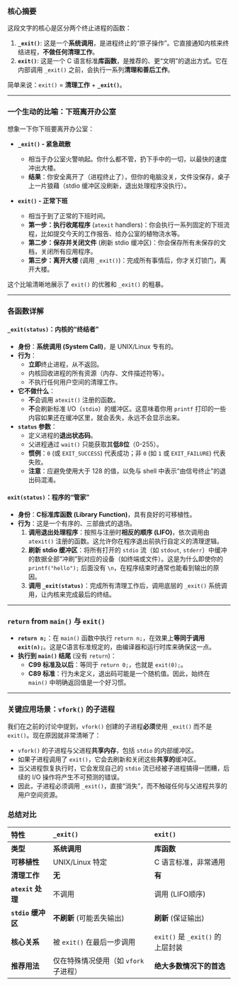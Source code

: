 ### 核心摘要

这段文字的核心是区分两个终止进程的函数：

1.  **`_exit()`**: 这是一个**系统调用**，是进程终止的“原子操作”。它直接通知内核来终结进程，**不做任何清理工作**。
2.  **`exit()`**: 这是一个 C 语言标准**库函数**，是推荐的、更“文明”的退出方式。它在内部调用 `_exit()` 之前，会执行一系列**清理和善后工作**。

简单来说：`exit()` = **清理工作** + **`_exit()`**。

---

### 一个生动的比喻：下班离开办公室

想象一下你下班要离开办公室：

* **`_exit()` - 紧急疏散**
    * 相当于办公室火警响起。你什么都不管，扔下手中的一切，以最快的速度冲出大楼。
    * **结果**：你安全离开了（进程终止了），但你的电脑没关，文件没保存，桌子上一片狼藉（stdio 缓冲区没刷新，退出处理程序没执行）。

* **`exit()` - 正常下班**
    * 相当于到了正常的下班时间。
    * **第一步：执行收尾程序** (`atexit` handlers)：你会执行一系列固定的下班流程，比如提交今天的工作报告、给办公室的植物浇水等。
    * **第二步：保存并关闭文件** (刷新 stdio 缓冲区)：你会保存所有未保存的文档，关闭所有应用程序。
    * **第三步：离开大楼** (调用 `_exit()`)：完成所有事情后，你才关灯锁门，离开大楼。

这个比喻清晰地展示了 `exit()` 的优雅和 `_exit()` 的粗暴。

---

### 各函数详解

#### `_exit(status)`：内核的“终结者”

* **身份**：**系统调用 (System Call)**，是 UNIX/Linux 专有的。
* **行为**：
    * **立即**终止进程，从不返回。
    * 内核回收进程的所有资源（内存、文件描述符等）。
    * 不执行任何用户空间的清理工作。
* **它不做什么**：
    * **不**会调用 `atexit()` 注册的函数。
    * **不**会刷新标准 I/O（`stdio`）的缓冲区。这意味着你用 `printf` 打印的一些内容如果还在缓冲区里，就会丢失，永远不会显示出来。
* **`status` 参数**：
    * 定义进程的**退出状态码**。
    * 父进程通过 `wait()` 只能获取其**低8位**（0-255）。
    * **惯例**：`0` (或 `EXIT_SUCCESS`) 代表成功；非 `0` (如 `1` 或 `EXIT_FAILURE`) 代表失败。
    * **注意**：应避免使用大于 128 的值，以免与 shell 中表示“由信号终止”的退出码混淆。

#### `exit(status)`：程序的“管家”

* **身份**：**C标准库函数 (Library Function)**，具有良好的可移植性。
* **行为**：这是一个有序的、三部曲式的退场。
    1.  **调用退出处理程序**：按照与注册时**相反的顺序 (LIFO)**，依次调用由 `atexit()` 注册的函数。这允许你在程序退出前执行自定义的清理逻辑。
    2.  **刷新 stdio 缓冲区**：将所有打开的 `stdio` 流（如 `stdout`, `stderr`）中缓冲的数据全部“冲刷”到对应的设备（如终端或文件）。这是为什么即使你的 `printf("hello");` 后面没有 `\n`，在程序结束时通常也能看到输出的原因。
    3.  **调用 `_exit(status)`**：完成所有清理工作后，调用底层的 `_exit()` 系统调用，让内核来完成最后的终结。

---

### `return` from `main()` 与 `exit()`

* **`return n;`**：在 `main()` 函数中执行 `return n;`，在效果上**等同于调用 `exit(n);`**。这是C语言标准规定的，由编译器和运行时库来确保这一点。
* **执行到 `main()` 结尾** (没有 `return`)：
    * **C99 标准及以后**：等同于 `return 0;`，也就是 `exit(0);`。
    * **C89 标准**：行为未定义，退出码可能是一个随机值。因此，始终在 `main()` 中明确返回值是一个好习惯。

---

### 关键应用场景：`vfork()` 的子进程

我们在之前的讨论中提到，`vfork()` 创建的子进程**必须**使用 `_exit()` 而不是 `exit()`。现在原因就非常清晰了：

* `vfork()` 的子进程与父进程**共享内存**，包括 `stdio` 的内部缓冲区。
* 如果子进程调用了 `exit()`，它会去刷新和关闭这些**共享的**缓冲区。
* 当父进程恢复执行时，它会发现自己的 `stdio` 流已经被子进程搞得一团糟，后续的 I/O 操作将产生不可预测的错误。
* 因此，子进程必须调用 `_exit()`，直接“消失”，而不触碰任何与父进程共享的用户空间资源。

### 总结对比

| 特性              | `_exit()`               | `exit()`                   |
| :-------------- | :---------------------- | :------------------------- |
| **类型**          | **系统调用**                | **库函数**                    |
| **可移植性**        | UNIX/Linux 特定           | C 语言标准，非常通用                |
| **清理工作**        | **无**                   | **有**                      |
| **`atexit` 处理** | 不调用                     | 调用 (LIFO顺序)                |
| **`stdio` 缓冲区** | **不刷新** (可能丢失输出)        | **刷新** (保证输出)              |
| **核心关系**        | 被 `exit()` 在最后一步调用      | `exit()` 是 `_exit()` 的上层封装 |
| **推荐用法**        | 仅在特殊情况使用（如 `vfork` 子进程） | **绝大多数情况下的首选**             |
